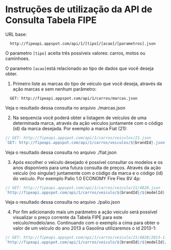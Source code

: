 # Instruções de utilização da API de Consulta Tabela FIPE

URL base:

```
  http://fipeapi.appspot.com/api/1/[tipo]/[acao]/[parametros].json
```

O parametro `[tipo]` aceita três possíveis valores: carros, motos ou caminhoes.

O parametro `[acao]`está relacionado ao tipo de dados que você deseja obter.

1. Primeiro liste as marcas do tipo de veiculo que você deseja, através da ação marcas e sem nenhum parâmetro:

```
  GET: http://fipeapi.appspot.com/api/1/carros/marcas.json
```

Veja o resultado dessa consulta no arquivo ./marcas.json

2. Na sequencia você poderá obter a listagem de veículos de uma determinada marca, através da ação veiculos juntamente com o código (id) da marca desejada.
   Por exemplo a marca Fiat (21):

```js
// GET: http://fipeapi.appspot.com/api/1/carros/veiculos/21.json
`GET: http://fipeapi.appspot.com/api/1/carros/veiculos/${brandId}.json`;
```

Veja o resultado dessa consulta no arquivo ./fiat.json

3. Após escolher o veículo desejado é possível consultar os modelos e os anos disponíveis para uma futura consulta de preços. Através da ação veiculo (no singular) juntamente com o código da marca e o código (id) do veículo.
   Por exemplo Palio 1.0 ECONOMY Fire Flex 8V 4p:

```js
// GET: http://fipeapi.appspot.com/api/1/carros/veiculo/21/4828.json
`http://fipeapi.appspot.com/api/1/carros/veiculo/${brandId}/${modelId}.json`;
```

Veja o resultado dessa consulta no arquivo ./palio.json

4. Por fim adicionando mais um parâmetro a ação veiculo será possível visualizar o preço corrente da Tabela FIPE para este veículo/modelo/ano. Continuando com o exemplo a cima para obter o valor de um veículo do ano 2013 a Gasolina utilizaremos o id 2013-1:

```js
// GET: http://fipeapi.appspot.com/api/1/carros/veiculo/21/4828/2013-1.json
`http://fipeapi.appspot.com/api/1/carros/veiculo/${brandId}/${modelId}/${vehicleId}.json`;
```
